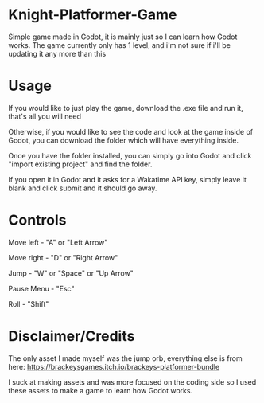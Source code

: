 # Knight-Platformer-Game
Simple game made in Godot, it is mainly just so I can learn how Godot works. The game currently only has 1 level, and i'm not sure if i'll be updating it any more than this

# Usage
If you would like to just play the game, download the .exe file and run it, that's all you will need

Otherwise, if you would like to see the code and look at the game inside of Godot, you can download the folder which will have everything inside.

Once you have the folder installed, you can simply go into Godot and click "import existing project" and find the folder.

If you open it in Godot and it asks for a Wakatime API key, simply leave it blank and click submit and it should go away.

# Controls

Move left - "A" or "Left Arrow"

Move right - "D" or "Right Arrow"

Jump - "W" or "Space" or "Up Arrow"

Pause Menu - "Esc"

Roll - "Shift"

# Disclaimer/Credits
The only asset I made myself was the jump orb, everything else is from here: 
https://brackeysgames.itch.io/brackeys-platformer-bundle

I suck at making assets and was more focused on the coding side so I used these assets to make a game to learn how Godot works.

